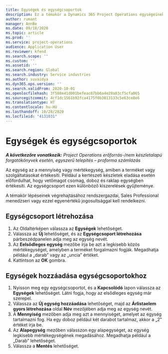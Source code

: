 ```yaml
---
title: Egységek és egységcsoportok
description: Ez a témakör a Dynamics 365 Project Operations egységeinek és egységcsoportjainak létrehozásáról nyújt információkat.
author: rumant
manager: AnnBe
ms.date: 09/18/2020
ms.topic: article
ms.prod: ''
ms.service: project-operations
audience: Application User
ms.reviewer: kfend
ms.search.scope: ''
ms.custom: ''
ms.assetid: ''
ms.search.region: Global
ms.search.industry: Service industries
ms.author: suvaidya
ms.dyn365.ops.version: ''
ms.search.validFrom: 2020-10-01
ms.openlocfilehash: 3f588e41d001befeac87bb6a4e28a83cf5cfa865
ms.sourcegitcommit: 4cf1dc1561b92fca4175f0b3813133c5e63ce8e6
ms.translationtype: HT
ms.contentlocale: hu-HU
ms.lasthandoff: 10/28/2020
ms.locfileid: "4131031"
---
```

# <a name="units-and-unit-groups"></a>Egységek és egységcsoportok

_**A következőre vonatkozik:** Project Operations erőforrás-/nem készletalapú forgatókönyvek esetén, egyszerű telepítés – proforma számlázás_

Az egység az a mennyiség vagy mértékegység, amiben a terméket vagy szolgáltatásokat értékesíti. Például a kertészeti készletek eladása esetén előfordulhat, hogy vetőmagot csomag, doboz és raklap egységben értékesíti. Az egységcsoport ezen különböző kiszerelések gyűjteménye.

A témakör lépéseinek végrehajtásához rendszergazdai, Sales Professional menedzseri vagy ezzel egyenértékű jogosultsággal kell rendelkezni.

## <a name="create-a-unit-group"></a>Egységcsoport létrehozása

1. Az Oldaltérképen válassza az **Egységek** lehetőséget.
2. Válassza az **Új** lehetőséget, és az **Egységcsoport létrehozása** párbeszédpanelen adja meg az egység nevét.
3. Az **Eelsődleges egység** mezőbe írja be azt a legkisebb közös mértékegységet, amelyben a terméket forgalmazni fogják. Megadhatja például a „darab” vagy az „uncia” értéket.
4. Kattintson az **OK** gombra.

## <a name="add-units-to-a-unit-group"></a>Egységek hozzáadása egységcsoportokhoz

1. Nyisson meg egy egységcsoportot, és a **Kapcsolódó** lapon válassza az **Egységek** lehetőséget. Látni fogja, hogy az elsődleges egység már szerepel.
2. Válassza az **Új egység hozzáadása** lehetőséget, majd az **Árlistaelem gyors létrehozása** oldal **Név** mezőjében adja meg az egység nevét.
3. A **Mennyiség** mezőben adja meg azt a mennyiséget, amelyet az egység tartalmazni fog. Ha egy doboz például két darabot tartalmaz, akkor a „2” értéket írja be. 
4. Az **Alapegység** mezőben válasszon egy alapegységet, az egység legkisebb mértékegységének megadásához. Megadhatja például a „Darab” lehetőséget.
5. Válassza a **Mentés** lehetőséget.
